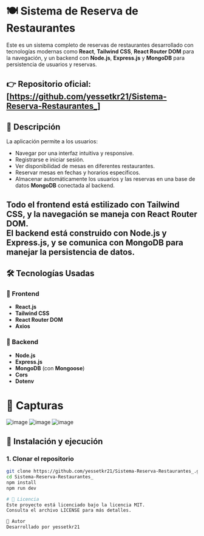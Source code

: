# 🍽️ Sistema de Reserva de Restaurantes

Este es un sistema completo de reservas de restaurantes desarrollado con tecnologías modernas como **React**, **Tailwind CSS**, **React Router DOM** para la navegación, y un backend con **Node.js**, **Express.js** y **MongoDB** para persistencia de usuarios y reservas.

👉 Repositorio oficial: [https://github.com/yessetkr21/Sistema-Reserva-Restaurantes_]
---

## 🧠 Descripción

La aplicación permite a los usuarios:
- Navegar por una interfaz intuitiva y responsive.
- Registrarse e iniciar sesión.
- Ver disponibilidad de mesas en diferentes restaurantes.
- Reservar mesas en fechas y horarios específicos.
- Almacenar automáticamente los usuarios y las reservas en una base de datos **MongoDB** conectada al backend.

Todo el frontend está estilizado con **Tailwind CSS**, y la navegación se maneja con **React Router DOM**.  
El backend está construido con **Node.js** y **Express.js**, y se comunica con **MongoDB** para manejar la persistencia de datos.
---
## 🛠️ Tecnologías Usadas

### 🎨 Frontend
- **React.js**
- **Tailwind CSS**
- **React Router DOM**
- **Axios**

### 🔧 Backend
- **Node.js**
- **Express.js**
- **MongoDB** (con **Mongoose**)
- **Cors**
- **Dotenv**

# 📸 Capturas
![image](https://github.com/user-attachments/assets/5a479478-e408-488e-b269-8a7411d4e4d7)
![image](https://github.com/user-attachments/assets/5e3dec7b-d9f6-4af0-862d-12eb044fb8dc)
![image](https://github.com/user-attachments/assets/7c182007-17d7-457e-be73-59249f503818)



## 🚀 Instalación y ejecución

### 1. Clonar el repositorio

```bash
git clone https://github.com/yessetkr21/Sistema-Reserva-Restaurantes_.git
cd Sistema-Reserva-Restaurantes_
npm install
npm run dev

# 📄 Licencia
Este proyecto está licenciado bajo la licencia MIT.
Consulta el archivo LICENSE para más detalles.

🙋 Autor
Desarrollado por yessetkr21
```
